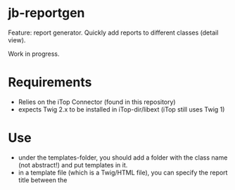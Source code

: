 # jb-reportgen

Feature: report generator. Quickly add reports to different classes (detail view).

Work in progress.

# Requirements
* Relies on the iTop Connector (found in this repository)
* expects Twig 2.x to be installed in iTop-dir/libext (iTop still uses Twig 1)

# Use
* under the templates-folder, you should add a folder with the class name (not abstract!) and put templates in it. 
* in a template file (which is a Twig/HTML file), you can specify the report title between the <title> tags.
* bonus: you can use S('languagestring') in templates (where in iTop code you would use Dict::S('languagestring') )




